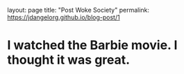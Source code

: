 layout: page
title: "Post Woke Society"
permalink: https://jdangelorg.github.io/blog-post/1

<html>
  <body>
    <h1>I watched the Barbie movie. I thought it was great. </h1>
  </body>
</html>
